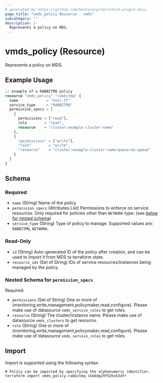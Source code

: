 ```yaml
---
# generated by https://github.com/hashicorp/terraform-plugin-docs
page_title: "vmds_policy Resource - vmds"
subcategory: ""
description: |-
  Represents a policy on MDS.
---
```


# vmds_policy (Resource)

Represents a policy on MDS.

## Example Usage

```terraform
// example of a RABBITMQ policy
resource "vmds_policy" "rabbitmq" {
  name             = "test-tf"
  service_type     = "RABBITMQ"
  permission_specs = [
    {
      permissions = ["read"],
      role        = "read",
      resource    = "cluster:example-cluster-name"
    },
    {
      "permissions" = ["write"],
      "role"        = "write",
      "resource"    = "cluster:example-cluster-name/queue:my-queue"
    }
  ]
}

```

<!-- schema generated by tfplugindocs -->
## Schema

### Required

- `name` (String) Name of the policy
- `permission_specs` (Attributes List) Permissions to enforce on service resources. Only required for policies other than `NETWORK` type. (see [below for nested schema](#nestedatt--permission_specs))
- `service_type` (String) Type of policy to manage. Supported values are: `RABBITMQ`, `NETWORK`.

### Read-Only

- `id` (String) Auto-generated ID of the policy after creation, and can be used to import it from MDS to terraform state.
- `resource_ids` (Set of String) IDs of service resources/instances being managed by the policy.

<a id="nestedatt--permission_specs"></a>
### Nested Schema for `permission_specs`

Required:

- `permissions` (Set of String) One or more of (monitoring,write,management,policymaker,read,configure). Please make use of datasource `vmds_service_roles` to get roles.
- `resource` (String) The cluster/instance name. Please make use of datasource `vmds_clusters` to get resource.
- `role` (String) One or more of (monitoring,write,management,policymaker,read,configure). Please make use of datasource `vmds_service_roles` to get roles.

## Import

Import is supported using the following syntax:

```shell
# Policy can be imported by specifying the alphanumeric identifier.
terraform import vmds_policy.rabbitmq s546dg29fh2ksh3dfr
```
